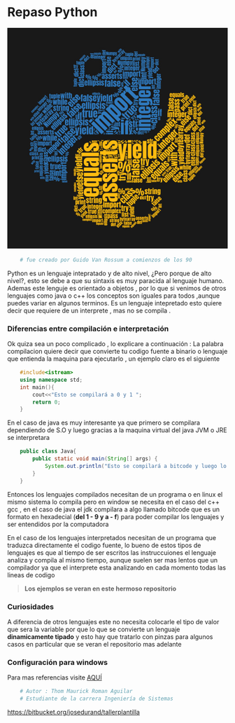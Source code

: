 # **Repaso Python**
![Python](/img/logo.jpg)
```python
    # fue creado por Guido Van Rossum a comienzos de los 90 
```
Python es un lenguaje intepratado y de alto nivel, ¿Pero porque de alto nivel?, esto se debe a que su sintaxis es muy paracida al lenguaje humano.
Ademas este lenguje es orientado a objetos , por lo que si venimos de otros lenguajes como java o c++ los conceptos son iguales para todos ,aunque puedes variar en algunos terminos.
Es un lenguaje intepretado esto quiere decir que requiere de un interprete , mas no se compila .
### **Diferencias entre compilación e interpretación** 
Ok quiza sea un poco complicado , lo explicare a continuación :
La palabra compilacion quiere decir que convierte tu codigo fuente a binario o lenguaje que entienda la maquina para ejecutarlo , un ejemplo claro es el siguiente
```c++
    #include<istream>
    using namespace std;
    int main(){
        cout<<"Esto se compilará a 0 y 1 ";
        return 0;
    }
```
En el caso de java es muy interesante ya que primero se compilara dependiendo de S.O y luego gracias a la maquina virtual del java JVM o JRE se interpretara

```java
    public class Java{
        public static void main(String[] args) {
            System.out.println("Esto se compilará a bitcode y luego lo interpretara el JRE");
        }
    }
```
Entonces los lenguajes compilados necesitan de un programa o en linux el mismo sistema lo compila pero en window se necesita en el caso del c++ gcc , en el caso de java el jdk compilara a algo llamado bitcode que es un formato en hexadecial (**del 1 - 9 y a - f**) 
para poder compilar los lenguajes y ser entendidos por la computadora

En el caso de los lenguajes interpretados necesitan de un programa que traduzca directamente el codigo fuente, lo bueno de estos tipos de lenguajes es que al tiempo
de ser escritos las instruccuiones el lenguaje analiza y compila al mismo tiempo, aunque suelen ser mas lentos que un compilador ya que el interprete esta analizando en cada momento todas las lineas de codigo 



> **Los ejemplos se veran en este hermoso repositorio** 

### **Curiosidades**
A diferencia de otros lenguajes este no necesita colocarle el tipo de valor que sera la variable por que lo que se convierte un lenguaje **dinamicamente tipado** y esto hay que tratarlo con pinzas para algunos casos en particular que se veran el repositorio mas adelante

### **Configuración para windows**


Para mas referencias visite [AQUÍ](https://github.com/pystudent1913/ClasePiloto-Python/tree/master/01_tipos_de_datos_en_python)

```python
    # Autor : Thom Maurick Roman Aguilar
    # Estudiante de la carrera Ingeniería de Sistemas
```
https://bitbucket.org/josedurand/tallerplantilla
